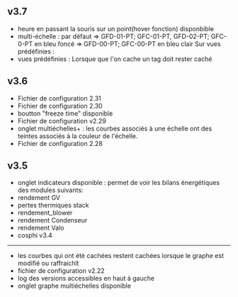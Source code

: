 v3.7
----
- heure en passant la souris sur un point(hover fonction) disponbible
- multi-échelle : par défaut => GFD-01-PT; GFC-01-PT, GFD-02-PT; GFC-0-PT en bleu foncé
                            => GFD-00-PT; GFC-00-PT en bleu clair
                            Sur vues prédéfinies :
- vues prédéfinies : Lorsque que l'on cache un tag doit rester caché

v3.6
----
- Fichier de configuration 2.31
- Fichier de configuration 2.30
- boutton "freeze time" disponible
- Fichier de configuration v2.29
- onglet multiéchelles+ : les courbes associés à une échelle ont des teintes associés à la couleur de l'échelle.
- Fichier de configuration 2.28

v3.5
----
  - onglet indicateurs disponible : permet de voir les bilans énergétiques des modules suivants:
  - rendement GV
  - pertes thermiques stack
  - rendement_blower
  - rendement Condenseur
  - rendement Valo
  - cosphi
v3.4
----
- les courbes qui ont été cachées restent cachées lorsque le graphe est modifié ou raffraichît
- fichier de configuration v2.22
- log des versions accessibles en haut à gauche
- onglet graphe multiéchelles disponible
